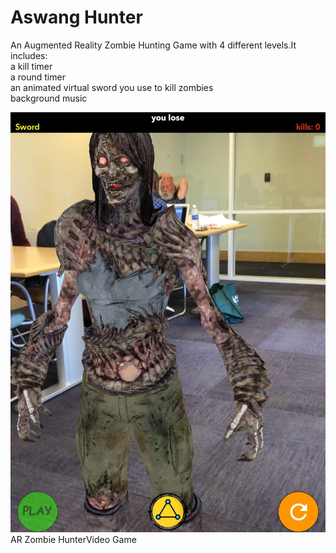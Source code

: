 # Aswang Hunter
An Augmented Reality Zombie Hunting Game with 4 different levels.It includes:<br>
a kill timer <br>
a round timer <br>
an animated virtual sword  you use to kill zombies <br>
background music <br>

![](ScreenShot.jpeg)
AR Zombie HunterVideo Game 

